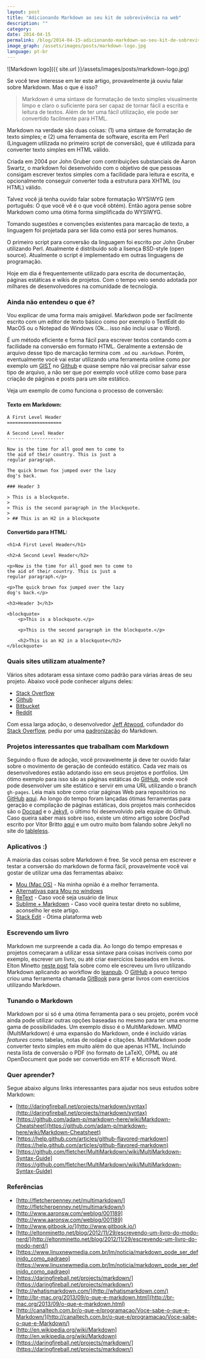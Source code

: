 ```yaml
---
layout: post
title: "Adicionando Markdown ao seu kit de sobrevivência na web"
description: ""
category:
date: 2014-04-15
permalink: /blog/2014-04-15-adicionando-markdown-ao-seu-kit-de-sobrevivencia-na-web
image_graph: /assets/images/posts/markdown-logo.jpg
language: pt-br
---
```



<!-- more -->
![Markdown logo]({{ site.url }}/assets/images/posts/markdown-logo.jpg)

Se você teve interesse em ler este artigo, provavelmente já ouviu falar sobre Markdown. Mas o que é isso?
>  Markdown é uma sintaxe de formatação de texto simples visualmente limpo e claro o suficiente para  ser capaz de tornar fácil a escrita e leitura de textos. Além de ter uma fácil utilização, ele pode ser convertido facilmente para HTML.

Markdown na verdade são duas coisas: (1) uma sintaxe de formatação de texto simples; e (2) uma ferramenta de software, escrita em Perl (Linguagem utilizada no primeiro script de conversão), que é utilizada para converter texto simples em HTML válido.

Criada em 2004 por John Gruber com contribuições substanciais de Aaron Swartz, o markdown foi desenvolvido com o objetivo de que pessoas consigam escrever textos simples com a facilidade para leitura e escrita, e opcionalmente conseguir converter toda a estrutura para XHTML (ou HTML) válido.

Talvez você já tenha ouvido falar sobre formatação WYSIWYG (em português: O que você vê é o que você obtém). Então agora pense sobre Markdown como uma ótima forma simplificada do WYSIWYG.

Tomando sugestões e convenções existentes para marcação de texto, a linguagem foi projetada para ser lida como está por seres humanos.

O primeiro script para conversão da linguagem foi escrito por John Gruber utilizando Perl. Atualmente é distribuido sob a lisença BSD-style (open source). Atualmente o script é implementado em outras linguagens de programação.

Hoje em dia é frequentemente utilizado para escrita de documentação, páginas estáticas e wikis de projetos. Com o tempo veio sendo adotada por milhares de desenvolvedores na comunidade de tecnologia.

### Ainda não entendeu o que é?

Vou explicar de uma forma mais amigável. Markdwon pode ser facilmente escrito com um editor de texto básico como por exemplo o TextEdit do MacOS ou o Notepad do Windows (Ok... isso não inclui usar o Word).

É um método eficiente e forma fácil para escrever textos contando com a facilidade na conversão em formato HTML. Geralmente a extensão de arquivo desse tipo de marcação termina com `.md` ou `.markdown`. Porém, eventualmente você vai estar utilizando uma ferramenta online como por exemplo um [GIST](https://gist.github.com/) no [Github](https://github.com/) e quase sempre não vai precisar salvar esse tipo de arquivo, a não ser que por exemplo você utilize como base para criação de páginas e posts para um site estático.

Veja um exemplo de como funciona o processo de conversão:

#### Texto em Markdown:

```
A First Level Header
====================

A Second Level Header
---------------------

Now is the time for all good men to come to
the aid of their country. This is just a
regular paragraph.

The quick brown fox jumped over the lazy
dog's back.

### Header 3

> This is a blockquote.
>
> This is the second paragraph in the blockquote.
>
> ## This is an H2 in a blockquote
```

#### Convertido para HTML:

```
<h1>A First Level Header</h1>

<h2>A Second Level Header</h2>

<p>Now is the time for all good men to come to
the aid of their country. This is just a
regular paragraph.</p>

<p>The quick brown fox jumped over the lazy
dog's back.</p>

<h3>Header 3</h3>

<blockquote>
    <p>This is a blockquote.</p>

    <p>This is the second paragraph in the blockquote.</p>

    <h2>This is an H2 in a blockquote</h2>
</blockquote>
```

### Quais sites utilizam atualmente?

Vários sites adotaram essa sintaxe como padrão para várias áreas de seu projeto. Abaixo você pode conhecer alguns deles:

* [Stack Overflow](http://stackoverflow.com/)
* [Github](https://github.com/)
* [Bitbucket](https://bitbucket.org/)
* [Reddit](http://www.reddit.com/)

Com essa larga adoção, o desenvolvedor [Jeff Atwood](http://en.wikipedia.org/wiki/Jeff_Atwood), cofundador do [Stack Overflow](http://stackoverflow.com/), pediu por uma [padronização](http://blog.codinghorror.com/the-future-of-markdown/) do Markdown.


### Projetos interessantes que trabalham com Markdown

Seguindo o fluxo de adoção, você provavelmente já deve ter ouvido falar sobre o movimento de geração de conteúdo estático. Cada vez mais os desenvolvedores estão adotando isso em seus projetos e portfolios. Um ótimo exemplo para isso são as páginas estáticas do [GitHub](https://github.com/), onde você pode desenvolver um site estático e servir em uma URL utilizando o branch `gh-pages`. Leia mais sobre como criar páginas Web para repositórios no [GitHub](https://github.com/) [aqui](http://tableless.com.br/criando-paginas-web-para-seus-repositorios-com-o-github-pages/). Ao longo do tempo foram lançadas ótimas ferramentas para geração e compilação de páginas estáticas, dois projetos mais conhecidos são o [Docpad](http://docpad.org/) e o [Jekyll](http://jekyllrb.com/), o último foi desenvolvido pela equipe do Github. Caso queira saber mais sobre isso, existe um ótimo artigo sobre DocPad escrito por Vitor Britto [aqui](http://www.vitorbritto.com.br/blog/a-nova-geracao-web-estrelando-docpad/) e um outro muito bom falando sobre Jekyll no site do [tableless](http://tableless.com.br/jekyll-servindo-sites-estaticos/).

### Aplicativos :)

A maioria das coisas sobre Markdown é free. Se você pensa em escrever e testar a conversão do markdown de forma fácil, provavelmente você vai gostar de utilizar uma das ferramentas abaixo:

* [Mou (Mac OS)](http://mouapp.com/) -  Na minha opnião é a melhor ferramenta.
* [Alternativas para Mou no windows](http://alternativeto.net/software/mou/?platform=windows)
* [ReText](http://sourceforge.net/p/retext/home/ReText/) - Caso você seja usuário de linux
* [Sublime + Markdown](http://www.macstories.net/roundups/sublime-text-2-and-markdown-tips-tricks-and-links/) - Caso você queira testar direto no sublime, aconselho ler este artigo.
* [Stack Edit](http://stackedit.io) - Ótima plataforma web

### Escrevendo um livro

Markdown me surpreende a cada dia. Ao longo do tempo empresas e projetos começaram a utilizar essa sintaxe para coisas incríveis como por exemplo, escrever um livro, ou até criar exercícios baseados em livros. Elton Minetto [neste post](http://eltonminetto.net/blog/2012/11/29/escrevendo-um-livro-do-modo-nerd/) fala sobre como ele escreveu um livro utilizando Markdown aplicando ao workflow do [leanpub](https://leanpub.com/). O [GitHub](https://github.com/) a pouco tempo criou uma ferramenta chamada [GitBook](http://www.gitbook.io/) para gerar livros com exercícios utilizando Markdown.

### Tunando o Markdown

Markdown por si só é uma ótima ferramenta para o seu projeto, porém você ainda pode utilizar outras opções baseadas no mesmo para ter uma enorme gama de possibilidades. Um exemplo disso é o MultiMarkdown.
MMD (MultiMarkdown) é uma expansão do Markdown, onde é incluído várias *features* como tabelas, notas de rodapé e citações.
MultiMarkdown pode converter texto simples em muito além do que apenas HTML. Incluindo nesta lista de conversão o PDF (no formato de LaTeX), OPML ou até OpenDocument que pode ser convertido em RTF e Microsoft Word.


### Quer aprender?

Segue abaixo alguns links interessantes para ajudar nos seus estudos sobre Markdown:

* [http://daringfireball.net/projects/markdown/syntax](http://daringfireball.net/projects/markdown/syntax)
* [https://github.com/adam-p/markdown-here/wiki/Markdown-Cheatsheet](https://github.com/adam-p/markdown-here/wiki/Markdown-Cheatsheet)
* [https://help.github.com/articles/github-flavored-markdown](https://help.github.com/articles/github-flavored-markdown)
* [https://github.com/fletcher/MultiMarkdown/wiki/MultiMarkdown-Syntax-Guide](https://github.com/fletcher/MultiMarkdown/wiki/MultiMarkdown-Syntax-Guide)


### Referências

* [http://fletcherpenney.net/multimarkdown/](http://fletcherpenney.net/multimarkdown/)
* [http://www.aaronsw.com/weblog/001189](http://www.aaronsw.com/weblog/001189)
* [http://www.gitbook.io/](http://www.gitbook.io/)
* [http://eltonminetto.net/blog/2012/11/29/escrevendo-um-livro-do-modo-nerd/](http://eltonminetto.net/blog/2012/11/29/escrevendo-um-livro-do-modo-nerd/)
* [https://www.linuxnewmedia.com.br/lm/noticia/markdown_pode_ser_definido_como_padraeo](https://www.linuxnewmedia.com.br/lm/noticia/markdown_pode_ser_definido_como_padraeo)
* [https://daringfireball.net/projects/markdown/](https://daringfireball.net/projects/markdown/)
* [http://whatismarkdown.com/](http://whatismarkdown.com/)
* [http://br-mac.org/2013/09/o-que-e-markdown.html](http://br-mac.org/2013/09/o-que-e-markdown.html)
* [http://canaltech.com.br/o-que-e/programacao/Voce-sabe-o-que-e-Markdown/](http://canaltech.com.br/o-que-e/programacao/Voce-sabe-o-que-e-Markdown/)
* [http://en.wikipedia.org/wiki/Markdown](http://en.wikipedia.org/wiki/Markdown)
* [https://daringfireball.net/projects/markdown/](https://daringfireball.net/projects/markdown/)